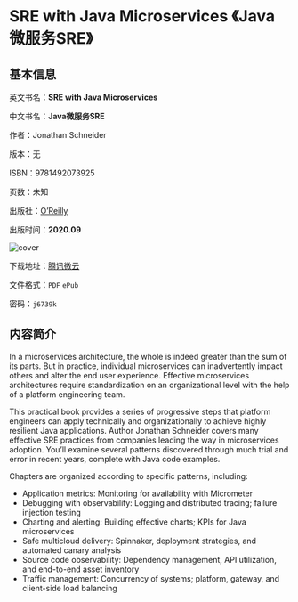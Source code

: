 # SRE with Java Microservices 《Java微服务SRE》

## 基本信息

英文书名：**SRE with Java Microservices**

中文书名：**Java微服务SRE**

作者：Jonathan Schneider

版本：无

ISBN：9781492073925

页数：未知

出版社：[O’Reilly](https://www.oreilly.com/library/view/sre-with-java/9781492073918/)

出版时间：**2020.09**

<img :src="$withBase('/images/sre_with_java_microservices.jpg')" alt="cover">

下载地址：[腾讯微云](https://share.weiyun.com/FXGIaQDF)

文件格式：`PDF` `ePub`

密码：`j6739k`

## 内容简介

In a microservices architecture, the whole is indeed greater than the sum of its parts. But in practice, individual microservices can inadvertently impact others and alter the end user experience. Effective microservices architectures require standardization on an organizational level with the help of a platform engineering team.

This practical book provides a series of progressive steps that platform engineers can apply technically and organizationally to achieve highly resilient Java applications. Author Jonathan Schneider covers many effective SRE practices from companies leading the way in microservices adoption. You’ll examine several patterns discovered through much trial and error in recent years, complete with Java code examples.

Chapters are organized according to specific patterns, including:

- Application metrics: Monitoring for availability with Micrometer
- Debugging with observability: Logging and distributed tracing; failure injection testing
- Charting and alerting: Building effective charts; KPIs for Java microservices
- Safe multicloud delivery: Spinnaker, deployment strategies, and automated canary analysis
- Source code observability: Dependency management, API utilization, and end-to-end asset inventory
- Traffic management: Concurrency of systems; platform, gateway, and client-side load balancing
